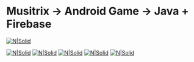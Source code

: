 # Musitrix -> Android Game -> Java + Firebase

[![N|Solid](https://preview.ibb.co/dLKija/teckkk.jpg)](https://nodesource.com/products/nsolid)


[![N|Solid](https://i.imgur.com/YKEZdvv.jpg)](https://nodesource.com/products/nsolid)
[![N|Solid](https://i.imgur.com/WQanwdv.png)](https://nodesource.com/products/nsolid)
[![N|Solid](https://i.imgur.com/fQFbr8t.png)](https://nodesource.com/products/nsolid)
[![N|Solid](https://i.imgur.com/IOznvdw.jpg)](https://nodesource.com/products/nsolid)
[![N|Solid](https://i.imgur.com/gVMFFep.png)](https://nodesource.com/products/nsolid)


